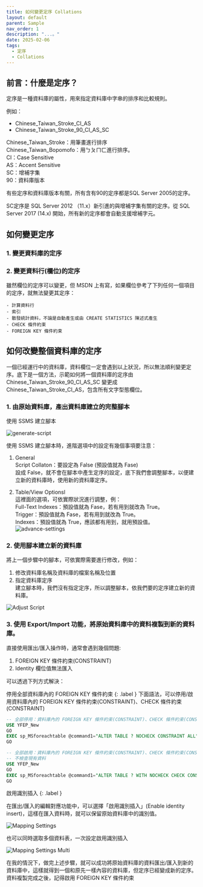 ```yaml
---
title: 如何變更定序 Collations
layout: default
parent: Sample
nav_order: 1
description: "...。"
date: 2025-02-06
tags:
  - 定序
  - Collations
---
```


## 前言：什麼是定序？

 定序是一種資料庫的屬性，用來指定資料庫中字串的排序和比較規則。

例如：
- Chinese_Taiwan_Stroke_CI_AS
- Chinese_Taiwan_Stroke_90_CI_AS_SC

Chinese_Taiwan_Stroke：用筆畫進行排序<br>
Chinese_Taiwan_Bopomofo：用ㄅㄆㄇㄈ進行排序。<br>
CI：Case Sensitive<br>
AS：Accent Sensitive<br>
SC：增補字集<br>
90：資料庫版本<br>


有些定序和資料庫版本有關，所有含有90的定序都是SQL Server 2005的定序。<br>

SC定序是 SQL Server 2012 （11.x）新引進的與增補字集有關的定序。從 SQL Server 2017 (14.x) 開始，所有新的定序都會自動支援增補字元。


## 如何變更定序

### 1. 變更資料庫的定序

### 2. 變更資料行(欄位)的定序

雖然欄位的定序可以變更，但 MSDN 上有寫，如果欄位參考了下列任何一個項目的定序，就無法變更其定序：
```
- 計算資料行
- 索引
- 散發統計資料，不論是自動產生或由 CREATE STATISTICS 陳述式產生
- CHECK 條件約束
- FOREIGN KEY 條件約束
```

## 如何改變整個資料庫的定序

一個已經運行中的資料庫，資料欄位一定會遇到以上狀況，所以無法順利變更定序。底下是一個方法，示範如何將一個資料庫的定序由 Chinese_Taiwan_Stroke_90_CI_AS_SC 變更成 Chinese_Taiwan_Stroke_CI_AS，包含所有文字型態欄位。

### 1. 由原始資料庫，產出資料庫建立的完整腳本

使用 SSMS 建立腳本

![generate-script](images/generate-script.png)

使用 SSMS 建立腳本時，進階選項中的設定有幾個事項要注意：
1. General<br>
Script Collaton：要設定為 False (預設值就為 Fase)<br>
設成 False，就不會在腳本中產生定序的設定，底下我們會調整腳本，以便建立新的資料庫時，使用新的資料庫定序。

2. Table/View Optionsl<br>
這裡面的選項，可依實際狀況進行調整，例：<br>
Full-Text Indexes：預設值就為 Fase，若有用到就改為 True。<br>
Trigger：預設值就為 Fase，若有用到就改為 True。<br>
Indexes：預設值就為 True，應該都有用到，就用預設值。<br>
![advance-settings](images/advance-options.png)

### 2. 使用腳本建立新的資料庫
將上一個步驟中的腳本，可依實際需要進行修改，例如：
1. 修改資料庫名稱及資料庫的檔案名稱及位置
2. 指定資料庫定序<br>
建立腳本時，我們沒有指定定序，所以調整腳本，依我們要的定序建立新的資料庫。

![Adjust Script](images/adjust-script.png)
   
### 3. 使用 Export/Import 功能，將原始資料庫中的資料複製到新的資料庫。
直接使用匯出/匯入操作時，通常會遇到幾個問題:
1. FOREIGN KEY 條件約束(CONSTRAINT)
2. Identity 欄位值無法匯入

可以透過下列方式解決：

停用全部資料庫內的 FOREIGN KEY 條件約束
{: .label }
下面語法，可以停用/啟用資料庫內的 FOREIGN KEY 條件約束(CONSTRAINT)、CHECK 條件約束(CONSTRAINT)
```sql
-- 全部停用：資料庫內的 FOREIGN KEY 條件約束(CONSTRAINT)、CHECK 條件約束(CONSTRAINT)
USE YFEP_New
GO
EXEC sp_MSforeachtable @command1="ALTER TABLE ? NOCHECK CONSTRAINT ALL"
GO

-- 全部啟用：資料庫內的 FOREIGN KEY 條件約束(CONSTRAINT)、CHECK 條件約束(CONSTRAINT)
-- 不檢查現有資料
USE YFEP_New
GO
EXEC sp_MSforeachtable @command1="ALTER TABLE ? WITH NOCHECK CHECK CONSTRAINT ALL"
GO
```

啟用識別插入
{: .label }

在匯出/匯入的編輯對應功能中，可以選擇「啟用識別插入」(Enable identity insert)，這樣在匯入資料時，就可以保留原始資料庫中的識別值。

![Mapping Settings](images/mapping-settings.png)

也可以同時選取多個資料表，一次設定啟用識別插入

![Mapping Settings Multi](images/mapping-settings-multi.png)

在我的情況下，做完上述步驟，就可以成功將原始資料庫的資料匯出/匯入到新的資料庫中，這樣就得到一個和原先一樣內容的資料庫，但定序已經變成新的定序。
資料複製完成之後，記得啟用 FOREIGN KEY 條件約束